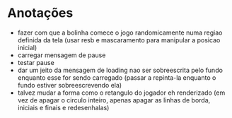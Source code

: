 # Anotações
- fazer com que a bolinha comece o jogo randomicamente numa regiao definida da tela (usar resb e mascaramento para manipular a posicao inicial)
- carregar mensagem de pause
- testar pause
- dar um jeito da mensagem de loading nao ser sobreescrita pelo fundo enquanto esse for sendo carregado (passar a repinta-la enquanto o fundo estiver sobreescrevendo ela)
- talvez mudar a forma como o retangulo do jogador eh renderizado (em vez de apagar o circulo inteiro, apenas apagar as linhas de borda, iniciais e finais e redesenhalas)
